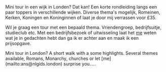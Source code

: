 <div lang="nl">
Mini tour in een wijk in Londen? Dat kan! Een korte rondleiding langs een paar toppers in
verschillende wijken. Diverse thema's mogelijk,
Romeinen, Kerken, Koningen en Koninginnen of laat je door mij verrassen voor £35.

Wil je graag een tour met een bepaald thema. Vriendengroep, bedrijfsuitje,
studieclub etc. Met een bedrijfsbezoek of uitwisseling laat
het [me](mailto:ans@nlgids.london) weten wat
je in gedachten hebt dan ga ik er achter aan en maak ik een prijsopgave.
</div>

<div lang="en">
Mini tour in London? A short walk with a some highlights. Several themes available, Romans, Monarchy, churches
or let [me](mailto:ans@nlgids.london) surprise you.....
</div>
